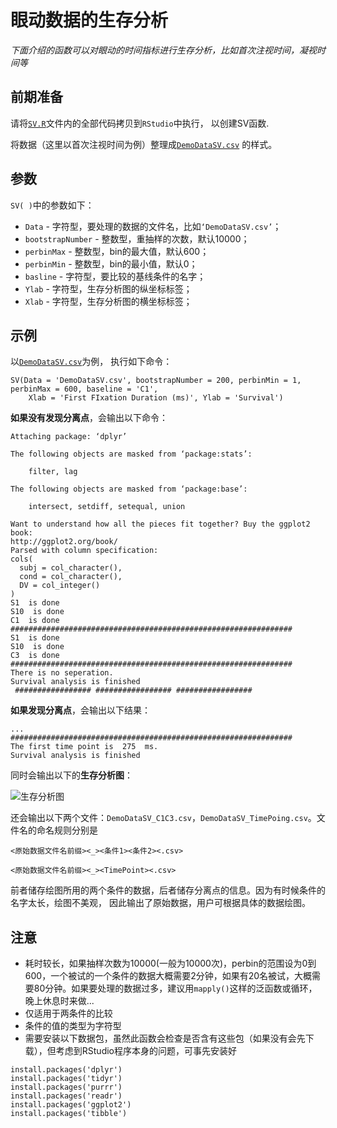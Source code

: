 # 眼动数据的生存分析

*下面介绍的函数可以对眼动的时间指标进行生存分析，比如首次注视时间，凝视时间等*

## 前期准备
请将[`SV.R`](https://raw.githubusercontent.com/usplos/self-programming/master/SV.R)文件内的全部代码拷贝到`RStudio`中执行，
以创建SV函数.

将数据（这里以首次注视时间为例）整理成[`DemoDataSV.csv`](https://raw.githubusercontent.com/usplos/self-programming/master/DemoDataSV.csv)
的样式。

## 参数
`SV( )`中的参数如下：
* `Data` - 字符型，要处理的数据的文件名，比如`‘DemoDataSV.csv’`；
* `bootstrapNumber` - 整数型，重抽样的次数，默认10000；
* `perbinMax` - 整数型，bin的最大值，默认600；
* `perbinMin` - 整数型，bin的最小值，默认0；
* `basline` - 字符型，要比较的基线条件的名字；
* `Ylab` - 字符型，生存分析图的纵坐标标签；
* `Xlab` - 字符型，生存分析图的横坐标标签；

## 示例
以[`DemoDataSV.csv`](https://raw.githubusercontent.com/usplos/self-programming/master/DemoDataSV.csv)为例，
执行如下命令：

```
SV(Data = 'DemoDataSV.csv', bootstrapNumber = 200, perbinMin = 1, perbinMax = 600, baseline = 'C1',
    Xlab = 'First FIxation Duration (ms)', Ylab = 'Survival')
```
**如果没有发现分离点**，会输出以下命令：
```
Attaching package: ‘dplyr’

The following objects are masked from ‘package:stats’:

    filter, lag

The following objects are masked from ‘package:base’:

    intersect, setdiff, setequal, union

Want to understand how all the pieces fit together? Buy the ggplot2 book:
http://ggplot2.org/book/
Parsed with column specification:
cols(
  subj = col_character(),
  cond = col_character(),
  DV = col_integer()
)
S1  is done
S10  is done
C1  is done
###############################################################
S1  is done
S10  is done
C3  is done
###############################################################
There is no seperation.
Survival analysis is finished
 ################# ################# #################
```
**如果发现分离点**，会输出以下结果：
```
...
###############################################################
The first time point is  275  ms.
Survival analysis is finished
```
同时会输出以下的**生存分析图**：

![生存分析图](https://github.com/usplos/self-programming/blob/master/SurvivalPlot.png)

还会输出以下两个文件：`DemoDataSV_C1C3.csv`，`DemoDataSV_TimePoing.csv`。文件名的命名规则分别是

`<原始数据文件名前缀><_><条件1><条件2><.csv>`

`<原始数据文件名前缀><_><TimePoint><.csv>`

前者储存绘图所用的两个条件的数据，后者储存分离点的信息。因为有时候条件的名字太长，绘图不美观，
因此输出了原始数据，用户可根据具体的数据绘图。




## 注意
* 耗时较长，如果抽样次数为10000(一般为10000次)，perbin的范围设为0到600，一个被试的一个条件的数据大概需要2分钟，如果有20名被试，大概需要80分钟。如果要处理的数据过多，建议用`mapply()`这样的泛函数或循环，晚上休息时来做...
* 仅适用于两条件的比较
* 条件的值的类型为字符型
* 需要安装以下数据包，虽然此函数会检查是否含有这些包（如果没有会先下载），但考虑到RStudio程序本身的问题，可事先安装好
```
install.packages('dplyr')
install.packages('tidyr')
install.packages('purrr')
install.packages('readr')
install.packages('ggplot2')
install.packages('tibble')
```
